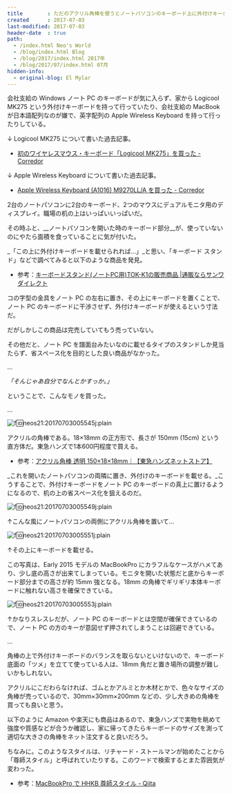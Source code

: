 ```yaml
---
title        : ただのアクリル角棒を使うとノートパソコンのキーボード上に外付けキーボードが置ける
created      : 2017-07-03
last-modified: 2017-07-03
header-date  : true
path:
  - /index.html Neo's World
  - /blog/index.html Blog
  - /blog/2017/index.html 2017年
  - /blog/2017/07/index.html 07月
hidden-info:
  - original-blog: El Mylar
---
```


会社支給の Windows ノート PC のキーボードが気に入らず、家から Logicool MK275 という外付けキーボードを持って行っていたり、会社支給の MacBook が日本語配列なのが嫌で、英字配列の Apple Wireless Keyboard を持って行ったりしている。

↓ Logicool MK275 について書いた過去記事。

- [初のワイヤレスマウス・キーボード「Logicool MK275」を買った - Corredor](https://hatenablog-parts.com/embed?url=http%3A%2F%2Fneos21.hatenablog.com%2Fentry%2F2016%2F05%2F03%2F000000)

↓ Apple Wireless Keyboard について書いた過去記事。

- [Apple Wireless Keyboard (A1016) M9270LL/A を買った - Corredor](https://hatenablog-parts.com/embed?url=http%3A%2F%2Fneos21.hatenablog.com%2Fentry%2F2017%2F03%2F05%2F002948)

2台のノートパソコンに2台のキーボード、2つのマウスにデュアルモニタ用のディスプレイ。職場の机の上はいっぱいいっぱいだ。

その時ふと、__ノートパソコンを開いた時のキーボード部分__が、使っていないのにやたら面積を食っていることに気が付いた。

_「この上に外付けキーボードを載せられれば…」_と思い、「キーボード スタンド」などで調べてみると以下のような商品を発見。

- 参考：[キーボードスタンド(ノートPC用)TOK-K1の販売商品 |通販ならサンワダイレクト](http://direct.sanwa.co.jp/ItemPage/TOK-K1)

コの字型の金具をノート PC の左右に置き、その上にキーボードを置くことで、ノート PC のキーボードに干渉させず、外付けキーボードが使えるという寸法だ。

だがしかしこの商品は完売していてもう売っていない。

その他だと、ノート PC を譜面台みたいなのに載せるタイプのスタンドしか見当たらず、省スペース化を目的とした良い商品がなかった。

…

_「そんじゃあ自分でなんとかすっか。」_

ということで、こんなモノを買った。

…

![f:id:neos21:20170703005545j:plain](https://cdn-ak.f.st-hatena.com/images/fotolife/n/neos21/20170703/20170703005545.jpg "f:id:neos21:20170703005545j:plain")

アクリルの角棒である。18×18mm の正方形で、長さが 150mm (15cm) という直方体だ。東急ハンズで1本600円程度で買える。

- 参考：[アクリル角棒 透明 150×18×18mm｜【東急ハンズネットストア】](https://hands.net/goods/4977720888316/)

_これを開いたノートパソコンの両隣に置き、外付けのキーボードを載せる。_こうすることで、外付けキーボードをノート PC のキーボードの真上に置けるようになるので、机の上の省スペース化を狙えるのだ。

![f:id:neos21:20170703005549j:plain](https://cdn-ak.f.st-hatena.com/images/fotolife/n/neos21/20170703/20170703005549.jpg "f:id:neos21:20170703005549j:plain")

↑こんな風にノートパソコンの両側にアクリル角棒を置いて…

![f:id:neos21:20170703005551j:plain](https://cdn-ak.f.st-hatena.com/images/fotolife/n/neos21/20170703/20170703005551.jpg "f:id:neos21:20170703005551j:plain")

↑その上にキーボードを載せる。

この写真は、Early 2015 モデルの MacBookPro にカラフルなケースがハメてあり、少し底の高さが出来てしまっている。モニタを開いた状態だと底からキーボード部分までの高さが約 15mm 強となる。18mm の角棒でギリギリ本体キーボードに触れない高さを確保できている。

![f:id:neos21:20170703005553j:plain](https://cdn-ak.f.st-hatena.com/images/fotolife/n/neos21/20170703/20170703005553.jpg "f:id:neos21:20170703005553j:plain")

↑かなりスレスレだが、ノート PC のキーボードとは空間が確保できているので、ノート PC の方のキーが意図せず押されてしまうことは回避できている。

…

角棒の上で外付けキーボードのバランスを取らないといけないので、キーボード底面の「ツメ」を立てて使っている人は、18mm 角だと置き場所の調整が難しいかもしれない。

アクリルにこだわらなければ、ゴムとかアルミとか木材とかで、色々なサイズの角棒が売っているので、30mm×30mm×200mm などの、少し大きめの角棒を買っても良いと思う。

以下のように Amazon や楽天にも商品はあるので、東急ハンズで実物を眺めて強度や質感などが合うか確認し、家に帰ってきたらキーボードのサイズを測って適切な大きさの角棒をネット注文すると良いだろう。

ちなみに。このようなスタイルは、リチャード・ストールマンが始めたことから「尊師スタイル」と呼ばれていたりする。このワードで検索するとまた雰囲気が変わった。

- 参考：[MacBookPro で HHKB 尊師スタイル - Qiita](https://qiita.com/midorinokimi/items/8da9f234e96f1fa0f9e0)
